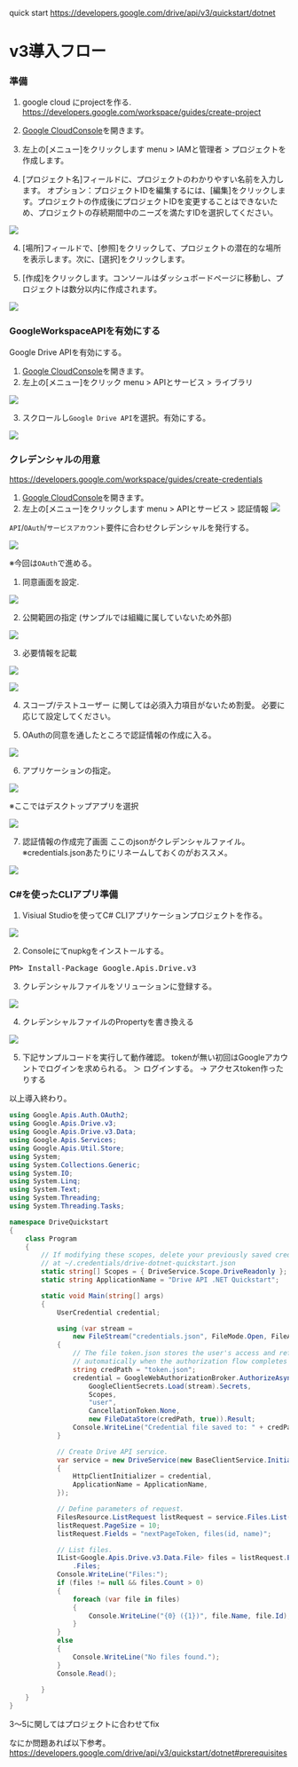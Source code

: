 quick start
https://developers.google.com/drive/api/v3/quickstart/dotnet

# v3導入フロー

### 準備

1. google cloud にprojectを作る.
 https://developers.google.com/workspace/guides/create-project

1. [Google CloudConsole](https://console.cloud.google.com/)を開きます。
2. 左上の[メニュー]をクリックします menu > IAMと管理者 > プロジェクトを作成します。
3. [プロジェクト名]フィールドに、プロジェクトのわかりやすい名前を入力します。
オプション：プロジェクトIDを編集するには、[編集]をクリックします。プロジェクトの作成後にプロジェクトIDを変更することはできないため、プロジェクトの存続期間中のニーズを満たすIDを選択してください。

![](https://github.com/YuukiReiya/Template-OnlineProject/blob/master/GoogleDrive/GoogleDriveManager/picture/create_credential_1.png)

4. [場所]フィールドで、[参照]をクリックして、プロジェクトの潜在的な場所を表示します。次に、[選択]をクリックします。

5. [作成]をクリックします。コンソールはダッシュボードページに移動し、プロジェクトは数分以内に作成されます。

![](https://github.com/YuukiReiya/Template-OnlineProject/blob/master/GoogleDrive/GoogleDriveManager/picture/create_project_2.png)


### GoogleWorkspaceAPIを有効にする

Google Drive APIを有効にする。

1. [Google CloudConsole](https://console.cloud.google.com/)を開きます。
2. 左上の[メニュー]をクリック menu > APIとサービス > ライブラリ

![](https://github.com/YuukiReiya/Template-OnlineProject/blob/master/GoogleDrive/GoogleDriveManager/picture/valid_api_1.png)

3. スクロールし`Google Drive API`を選択。有効にする。

![](https://github.com/YuukiReiya/Template-OnlineProject/blob/master/GoogleDrive/GoogleDriveManager/picture/valid_api_2.png)

### クレデンシャルの用意

https://developers.google.com/workspace/guides/create-credentials


1. [Google CloudConsole](https://console.cloud.google.com/)を開きます。
2. 左上の[メニュー]をクリックします menu > APIとサービス > 認証情報
![](https://github.com/YuukiReiya/Template-OnlineProject/blob/master/GoogleDrive/GoogleDriveManager/picture/create_credential_1.png)

`API`/`OAuth`/`サービスアカウント`要件に合わせクレデンシャルを発行する。

![](https://github.com/YuukiReiya/Template-OnlineProject/blob/master/GoogleDrive/GoogleDriveManager/picture/create_credential_2.png)

※今回は`OAuth`で進める。

1. 同意画面を設定.

![](https://github.com/YuukiReiya/Template-OnlineProject/blob/master/GoogleDrive/GoogleDriveManager/picture/create_credential_3.png)

2. 公開範囲の指定 (サンプルでは組織に属していないため外部)


![](https://github.com/YuukiReiya/Template-OnlineProject/blob/master/GoogleDrive/GoogleDriveManager/picture/create_credential_4.png)

3. 必要情報を記載

![](https://github.com/YuukiReiya/Template-OnlineProject/blob/master/GoogleDrive/GoogleDriveManager/picture/create_credential_5.png)

![](https://github.com/YuukiReiya/Template-OnlineProject/blob/master/GoogleDrive/GoogleDriveManager/picture/create_credential_5_1.png)

4. スコープ/テストユーザー に関しては必須入力項目がないため割愛。
必要に応じて設定してください。

5. OAuthの同意を通したところで認証情報の作成に入る。

![](https://github.com/YuukiReiya/Template-OnlineProject/blob/master/GoogleDrive/GoogleDriveManager/picture/create_credential_6.png)

6. アプリケーションの指定。

![](https://github.com/YuukiReiya/Template-OnlineProject/blob/master/GoogleDrive/GoogleDriveManager/picture/create_credential_7.png)

※ここではデスクトップアプリを選択

![](https://github.com/YuukiReiya/Template-OnlineProject/blob/master/GoogleDrive/GoogleDriveManager/picture/create_credential_8.png)

7. 認証情報の作成完了画面
ここのjsonがクレデンシャルファイル。
※credentials.jsonあたりにリネームしておくのがおススメ。

![](https://github.com/YuukiReiya/Template-OnlineProject/blob/master/GoogleDrive/GoogleDriveManager/picture/create_credential_9.png)

### C#を使ったCLIアプリ準備

1. Visiual Studioを使ってC# CLIアプリケーションプロジェクトを作る。

![](https://github.com/YuukiReiya/Template-OnlineProject/blob/master/GoogleDrive/GoogleDriveManager/picture/cs_cli_app_1.png)

2. Consoleにてnupkgをインストールする。

<pre>
PM> Install-Package Google.Apis.Drive.v3
</pre>

3. クレデンシャルファイルをソリューションに登録する。

![](https://github.com/YuukiReiya/Template-OnlineProject/blob/master/GoogleDrive/GoogleDriveManager/picture/cs_cli_app_2.png)

4. クレデンシャルファイルのPropertyを書き換える

![](https://github.com/YuukiReiya/Template-OnlineProject/blob/master/GoogleDrive/GoogleDriveManager/picture/cs_cli_app_3.png)

5. 下記サンプルコードを実行して動作確認。
tokenが無い初回はGoogleアカウントでログインを求められる。 ＞ ログインする。
→ アクセスtoken作ったりする

以上導入終わり。

```cs
using Google.Apis.Auth.OAuth2;
using Google.Apis.Drive.v3;
using Google.Apis.Drive.v3.Data;
using Google.Apis.Services;
using Google.Apis.Util.Store;
using System;
using System.Collections.Generic;
using System.IO;
using System.Linq;
using System.Text;
using System.Threading;
using System.Threading.Tasks;

namespace DriveQuickstart
{
    class Program
    {
        // If modifying these scopes, delete your previously saved credentials
        // at ~/.credentials/drive-dotnet-quickstart.json
        static string[] Scopes = { DriveService.Scope.DriveReadonly };
        static string ApplicationName = "Drive API .NET Quickstart";

        static void Main(string[] args)
        {
            UserCredential credential;

            using (var stream =
                new FileStream("credentials.json", FileMode.Open, FileAccess.Read))
            {
                // The file token.json stores the user's access and refresh tokens, and is created
                // automatically when the authorization flow completes for the first time.
                string credPath = "token.json";
                credential = GoogleWebAuthorizationBroker.AuthorizeAsync(
                    GoogleClientSecrets.Load(stream).Secrets,
                    Scopes,
                    "user",
                    CancellationToken.None,
                    new FileDataStore(credPath, true)).Result;
                Console.WriteLine("Credential file saved to: " + credPath);
            }

            // Create Drive API service.
            var service = new DriveService(new BaseClientService.Initializer()
            {
                HttpClientInitializer = credential,
                ApplicationName = ApplicationName,
            });

            // Define parameters of request.
            FilesResource.ListRequest listRequest = service.Files.List();
            listRequest.PageSize = 10;
            listRequest.Fields = "nextPageToken, files(id, name)";

            // List files.
            IList<Google.Apis.Drive.v3.Data.File> files = listRequest.Execute()
                .Files;
            Console.WriteLine("Files:");
            if (files != null && files.Count > 0)
            {
                foreach (var file in files)
                {
                    Console.WriteLine("{0} ({1})", file.Name, file.Id);
                }
            }
            else
            {
                Console.WriteLine("No files found.");
            }
            Console.Read();

        }
    }
}
```
3～5に関してはプロジェクトに合わせてfix


なにか問題あれば以下参考。
https://developers.google.com/drive/api/v3/quickstart/dotnet#prerequisites
